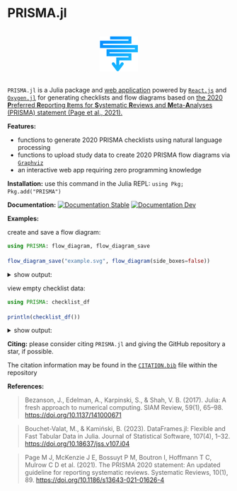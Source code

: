 # PRISMA.jl

<br>
<div align="center">
<img src="docs/src/assets/logo.svg" width="17%">
</div>
<br>

`PRISMA.jl` is a Julia package and [web application](https://prisma-jl.onrender.com) powered by [`React.js`](https://react.dev/) and [`Oxygen.jl`](https://github.com/OxygenFramework/Oxygen.jl) for generating checklists and flow diagrams based on [the 2020 **P**referred **R**eporting **I**tems for **S**ystematic **R**eviews and **M**eta-**A**nalyses (PRISMA) statement (Page et al., 2021).](https://doi.org/10.1186/s13643-021-01626-4)

**Features:**

- functions to generate 2020 PRISMA checklists using natural language processing
- functions to upload study data to create 2020 PRISMA flow diagrams via [`Graphviz`](https://graphviz.org/)
- an interactive web app requiring zero programming knowledge

**Installation:** use this command in the Julia REPL: `using Pkg; Pkg.add("PRISMA")`

**Documentation:** <a href="https://cecoeco.github.io/PRISMA.jl/stable/"><img src="https://img.shields.io/badge/docs-stable-4c9fff.svg" alt="Documentation Stable" /></a> <a href="https://cecoeco.github.io/PRISMA.jl/dev/"><img src="https://img.shields.io/badge/docs-dev-4c9fff.svg" alt="Documentation Dev"></a>

**Examples:**

create and save a flow diagram:

```julia
using PRISMA: flow_diagram, flow_diagram_save

flow_diagram_save("example.svg", flow_diagram(side_boxes=false))
```

<details>
<summary>show output:</summary>

![flow diagram](docs/src/assets/example.svg)

</details>

view empty checklist data:

```julia
using PRISMA: checklist_df

println(checklist_df())
```

<details>
<summary>show output:</summary>

```
49×4 DataFrame
 Row │ Section and Topic                  Item #  Checklist Item                     Location where item is reported 
     │ String                             String  String                             String                          
─────┼───────────────────────────────────────────────────────────────────────────────────────────────────────────────
   1 │ TITLE
   2 │ Title                              1       Identify the report as a systema…
   3 │ ABSTRACT
   4 │ Abstract                           2       See the PRISMA 2020 for Abstract…
   5 │ INTRODUCTION
   6 │ Rationale                          3       Describe the rationale for the r…
   7 │ Objectives                         4       Provide an explicit statement of…
   8 │ METHODS
   9 │ Eligibility criteria               5       Specify the inclusion and exclus…
  10 │ Information sources                6       Specify all databases, registers…
  11 │ Search strategy                    7       Present the full search strategi…
  12 │ Selection process                  8       Specify the methods used to deci…
  13 │ Data collection process            9       Specify the methods used to coll…
  14 │ Data items                         10a     List and define all outcomes for…
  15 │                                    10b     List and define all other variab…
  16 │ Study risk of bias assessment      11      Specify the methods used to asse…
  17 │ Effect measures                    12      Specify for each outcome the eff…
  18 │ Synthesis methods                  13a     Describe the processes used to d…
  19 │                                    13b     Describe any methods required to…
  20 │                                    13c     Describe any methods used to tab…
  21 │                                    13d     Describe any methods used to syn…
  22 │                                    13e     Describe any methods used to exp…
  23 │                                    13f     Describe any sensitivity analyse…
  24 │ Reporting bias assessment          14      Describe any methods used to ass…
  25 │ Certainty assessment               15      Describe any methods used to ass…
  26 │ RESULTS
  27 │ Study selection                    16a     Describe the results of the sear…
  28 │                                    16b     Cite studies that might appear t…
  29 │ Study characteristics              17      Cite each included study and pre…
  30 │ Risk of bias in studies            18      Present assessments of risk of b…
  31 │ Results of individual studies      19      For all outcomes, present, for e…
  32 │ Results of syntheses               20a     For each synthesis, briefly summ…
  33 │                                    20b     Present results of all statistic…
  34 │                                    20c     Present results of all investiga…
  35 │                                    20d     Present results of all sensitivi…
  36 │ Reporting biases                   21      Present assessments of risk of b…
  37 │ Certainty of evidence              22      Present assessments of certainty…
  38 │ DISCUSSION
  39 │ Discussion                         23a     Provide a general interpretation…
  40 │                                    23b     Discuss any limitations of the e…
  41 │                                    23c     Discuss any limitations of the r…
  42 │                                    23d     Discuss implications of the resu…
  43 │ OTHER INFORMATION
  44 │ Registration and protocol          24a     Provide registration information…
  45 │                                    24b     Indicate where the review protoc…
  46 │                                    24c     Describe and explain any amendme…
  47 │ Support                            25      Describe sources of financial or…
  48 │ Competing interests                26      Identify the report as a systema…
  49 │ Availability of data, code and o…  27      Report which of the following ar…
```

</details>


**Citing:** please consider citing `PRISMA.jl` and giving the GitHub repository a star, if possible.

The citation information may be found in the [`CITATION.bib`](CITATION.bib) file within the repository

**References:**

> Bezanson, J., Edelman, A., Karpinski, S., & Shah, V. B. (2017). Julia: A fresh approach to numerical computing. SIAM Review, 59(1), 65–98. https://doi.org/10.1137/141000671

> Bouchet-Valat, M., & Kamiński, B. (2023). DataFrames.jl: Flexible and Fast Tabular Data in Julia. Journal of Statistical Software, 107(4), 1–32. https://doi.org/10.18637/jss.v107.i04

> Page M J, McKenzie J E, Bossuyt P M, Boutron I, Hoffmann T C, Mulrow C D et al. (2021). The PRISMA 2020 statement: An updated guideline for reporting systematic reviews. Systematic Reviews, 10(1), 89. https://doi.org/10.1186/s13643-021-01626-4
